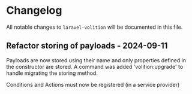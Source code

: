 # Changelog

All notable changes to `laravel-volition` will be documented in this file.

## Refactor storing of payloads - 2024-09-11

Payloads are now stored using their name and only properties defined in the constructor are stored.
A command was added 'volition:upgrade' to handle migrating the storing method.

Conditions and Actions must now be registered (in a service provider)
